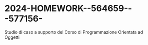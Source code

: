 # 2024-HOMEWORK--564659---577156-

Studio di caso a supporto del Corso di Programmazione Orientata ad Oggetti
